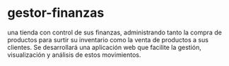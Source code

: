 # gestor-finanzas
una tienda con control de sus finanzas, administrando tanto la compra de productos para surtir su inventario como la venta de productos a sus clientes. Se desarrollará una aplicación web que facilite la gestión, visualización y análisis de estos movimientos.
